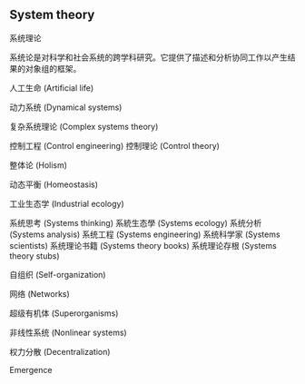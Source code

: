 ## System theory
系统理论

系统论是对科学和社会系统的跨学科研究。它提供了描述和分析协同工作以产生结果的对象组的框架。

人工生命‎ (Artificial life)

动力系统‎ (Dynamical systems)

复杂系统理论‎ (Complex systems theory)

控制工程‎ (Control engineering)
控制理论‎ (Control theory)

整体论‎ (Holism)

动态平衡 (Homeostasis)

工业生态学 (Industrial ecology)

系统思考 (Systems thinking)
系統生态學‎ (Systems ecology)
系统分析‎ (Systems analysis)
系统工程‎ (Systems engineering)
系统科学家‎ (Systems scientists)
系统理论书籍 (Systems theory books)
系统理论存根 (Systems theory stubs)

自组织‎ (Self-organization)

网络 (Networks)

超级有机体‎ (Superorganisms)


非线性系统‎ (Nonlinear systems)

权力分散 (Decentralization)



Emergence






